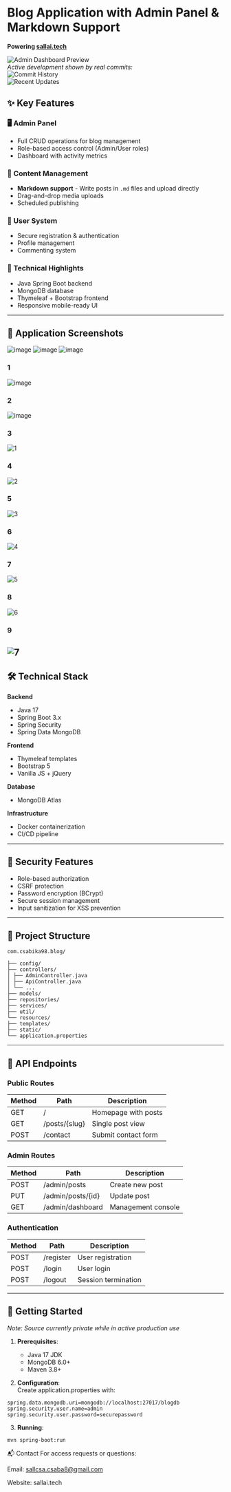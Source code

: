 # Blog Application with Admin Panel & Markdown Support  
**Powering [sallai.tech](https://sallai.tech)**  

![Admin Dashboard Preview](https://github.com/user-attachments/assets/7d2fa5b7-54bb-4fb7-b34a-2799611b66bb)  
*Active development shown by real commits:*  
![Commit History](https://github.com/user-attachments/assets/e0d8a643-e677-41e9-aecf-385d3606bb00)  
![Recent Updates](https://github.com/user-attachments/assets/a50c62f3-8ec4-4cce-bfb4-abda525cdaed)  

## ✨ Key Features  

### 🖥️ Admin Panel  
- Full CRUD operations for blog management  
- Role-based access control (Admin/User roles)  
- Dashboard with activity metrics  

### 📝 Content Management  
- **Markdown support** - Write posts in `.md` files and upload directly  
- Drag-and-drop media uploads  
- Scheduled publishing  

### 👥 User System  
- Secure registration & authentication  
- Profile management  
- Commenting system  

### 🚀 Technical Highlights  
- Java Spring Boot backend  
- MongoDB database  
- Thymeleaf + Bootstrap frontend  
- Responsive mobile-ready UI  

---

## 📸 Application Screenshots  

![image](https://github.com/user-attachments/assets/7d2fa5b7-54bb-4fb7-b34a-2799611b66bb)
![image](https://github.com/user-attachments/assets/e60d5c9a-6578-4286-97db-987c4fcdda41)
![image](https://github.com/user-attachments/assets/0ad7579e-56be-437b-bafd-c88fe86700ec)

### 1
![image](https://github.com/user-attachments/assets/49790d72-9201-4a30-8b32-ae2d64cc4f8b)
### 2
![image](https://github.com/user-attachments/assets/abf2a28b-7018-457e-9a85-0041f342c7ea)
### 3
![1](screenshots/1.png)
### 4
![2](screenshots/2.png)
### 5
![3](screenshots/3.png)
### 6
![4](screenshots/4.png)
### 7
![5](screenshots/5.png)
### 8
![6](screenshots/6.png)
### 9
![7](screenshots/7.png)
---

## 🛠️ Technical Stack  

**Backend**  
- Java 17  
- Spring Boot 3.x  
- Spring Security  
- Spring Data MongoDB  

**Frontend**  
- Thymeleaf templates  
- Bootstrap 5  
- Vanilla JS + jQuery  

**Database**  
- MongoDB Atlas  

**Infrastructure**  
- Docker containerization  
- CI/CD pipeline  

---

## 🔐 Security Features  

- Role-based authorization  
- CSRF protection  
- Password encryption (BCrypt)  
- Secure session management  
- Input sanitization for XSS prevention  

---

## 📂 Project Structure  
```
com.csabika98.blog/

├── config/
├── controllers/
│ ├── AdminController.java
│ ├── ApiController.java
│ └── ...
├── models/ 
├── repositories/ 
├── services/
├── util/ 
└── resources/
├── templates/ 
├── static/
└── application.properties
```


---

## 🔌 API Endpoints  

### Public Routes  
| Method | Path          | Description          |
|--------|---------------|----------------------|
| GET    | /             | Homepage with posts  |
| GET    | /posts/{slug} | Single post view     |
| POST   | /contact      | Submit contact form  |

### Admin Routes  
| Method | Path            | Description            |
|--------|-----------------|------------------------|
| POST   | /admin/posts    | Create new post        |
| PUT    | /admin/posts/{id} | Update post           |
| GET    | /admin/dashboard | Management console    |

### Authentication  
| Method | Path       | Description          |
|--------|------------|----------------------|
| POST   | /register  | User registration    |
| POST   | /login     | User login           |
| POST   | /logout    | Session termination  |

---

## 🚀 Getting Started  

*Note: Source currently private while in active production use*  

1. **Prerequisites**:  
   - Java 17 JDK  
   - MongoDB 6.0+  
   - Maven 3.8+  

2. **Configuration**:  
Create application.properties with:  
``` 
spring.data.mongodb.uri=mongodb://localhost:27017/blogdb
spring.security.user.name=admin
spring.security.user.password=securepassword
```


3. **Running**:  
```bash
mvn spring-boot:run
```

📬 Contact
For access requests or questions:

Email: sallcsa.csaba8@gmail.com

Website: sallai.tech
